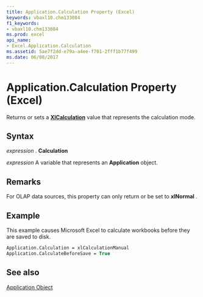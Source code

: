 ```yaml
---
title: Application.Calculation Property (Excel)
keywords: vbaxl10.chm133084
f1_keywords:
- vbaxl10.chm133084
ms.prod: excel
api_name:
- Excel.Application.Calculation
ms.assetid: 5ae7f2dd-e79a-a4ee-f701-2fff1b77f499
ms.date: 06/08/2017
---
```



# Application.Calculation Property (Excel)

Returns or sets a  **[XlCalculation](Excel.XlCalculation.md)** value that represents the calculation mode.


## Syntax

 _expression_ . **Calculation**

 _expression_ A variable that represents an **Application** object.


## Remarks

For OLAP data sources, this property can only return or be set to  **xlNormal** .


## Example

This example causes Microsoft Excel to calculate workbooks before they are saved to disk.


```vb
Application.Calculation = xlCalculationManual 
Application.CalculateBeforeSave = True
```


## See also


[Application Object](Excel.Application(objec).md)

